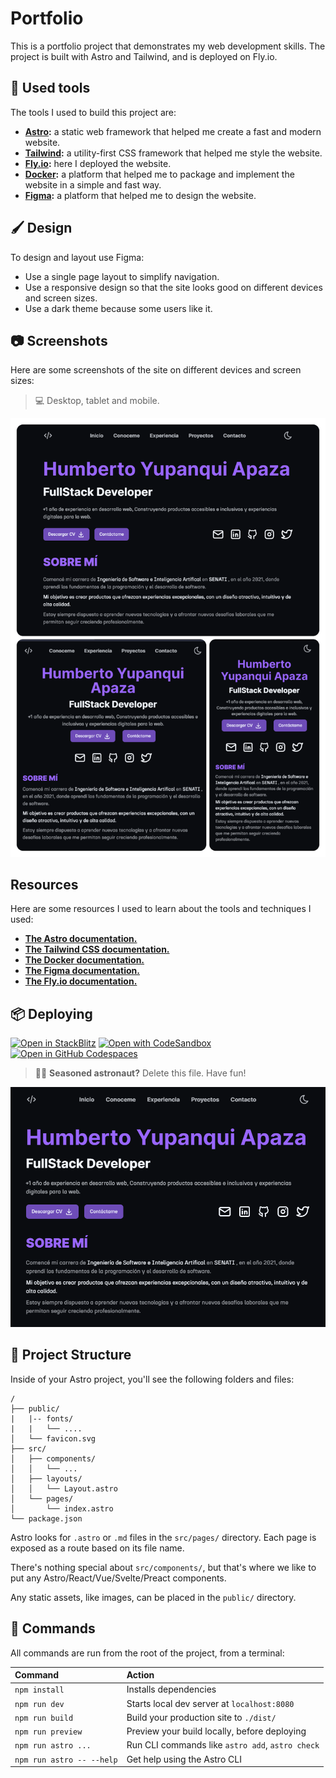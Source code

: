 # Portfolio

This is a portfolio project that demonstrates my web development skills. The project is built with Astro and Tailwind, and is deployed on Fly.io.

## 🧰 Used tools
The tools I used to build this project are:
- **[Astro](https://astro.build):** a static web framework that helped me create a fast and modern website.
- **[Tailwind](https://tailwindcss.com):** a utility-first CSS framework that helped me style the website.
- **[Fly.io](https://fly.io):** here I deployed the website.
- **[Docker](https://docker.com):** a platform that helped me to package and implement the website in a simple and fast way.
- **[Figma](https://figma.com):** a platform that helped me to design the website.
## 🖌️ Design
To design and layout use Figma:
- Use a single page layout to simplify navigation.
- Use a responsive design so that the site looks good on different devices and screen sizes.
- Use a dark theme because some users like it.

## 📷 Screenshots
Here are some screenshots of the site on different devices and screen sizes:
> 💻 Desktop, tablet and mobile.

[![Screenshots](/public/design.png)](#)

## Resources
Here are some resources I used to learn about the tools and techniques I used:
- **[The Astro documentation.](https://astro.build)**
- **[The Tailwind CSS documentation.](https://tailwindcss.com)**
- **[The Docker documentation.](https://docker.com)**
- **[The Figma documentation.](https://figma.com)**
- **[The Fly.io documentation.](https://fly.io)**


## 📦 Deploying
[![Open in StackBlitz](https://developer.stackblitz.com/img/open_in_stackblitz.svg)](https://stackblitz.com/github/withastro/astro/tree/latest/examples/basics)
[![Open with CodeSandbox](https://assets.codesandbox.io/github/button-edit-lime.svg)](https://codesandbox.io/p/sandbox/github/withastro/astro/tree/latest/examples/basics)
[![Open in GitHub Codespaces](https://github.com/codespaces/badge.svg)](https://codespaces.new/withastro/astro?devcontainer_path=.devcontainer/basics/devcontainer.json)

> 🧑‍🚀 **Seasoned astronaut?** Delete this file. Have fun!

[![Images](public/portfolio.png)](#)


## 🚀 Project Structure

Inside of your Astro project, you'll see the following folders and files:

```
/
├── public/
|   |-- fonts/
|   |   └── ....
│   └── favicon.svg
├── src/
│   ├── components/
│   │   └── ...
│   ├── layouts/
│   │   └── Layout.astro
│   └── pages/
│       └── index.astro
└── package.json
```

Astro looks for `.astro` or `.md` files in the `src/pages/` directory. Each page is exposed as a route based on its file name.

There's nothing special about `src/components/`, but that's where we like to put any Astro/React/Vue/Svelte/Preact components.

Any static assets, like images, can be placed in the `public/` directory.

## 🧞 Commands

All commands are run from the root of the project, from a terminal:

| Command                   | Action                                           |
| :------------------------ | :----------------------------------------------- |
| `npm install`             | Installs dependencies                            |
| `npm run dev`             | Starts local dev server at `localhost:8080`      |
| `npm run build`           | Build your production site to `./dist/`          |
| `npm run preview`         | Preview your build locally, before deploying     |
| `npm run astro ...`       | Run CLI commands like `astro add`, `astro check` |
| `npm run astro -- --help` | Get help using the Astro CLI                     |
